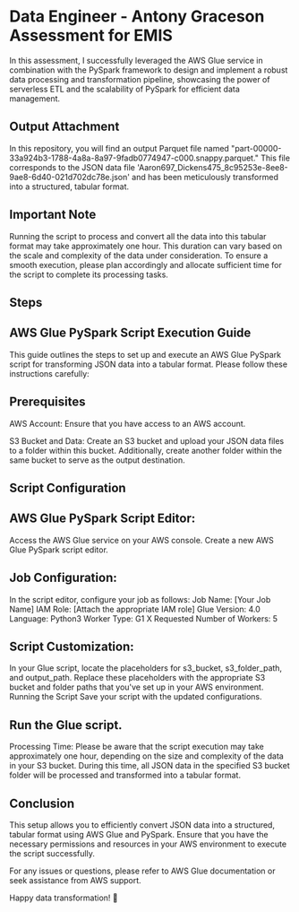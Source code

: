 # Data Engineer - Antony Graceson Assessment for EMIS
In this assessment, I successfully leveraged the AWS Glue service in combination with the PySpark framework to design and implement a robust data processing and transformation pipeline, showcasing the power of serverless ETL and the scalability of PySpark for efficient data management.

## Output Attachment
In this repository, you will find an output Parquet file named "part-00000-33a924b3-1788-4a8a-8a97-9fadb0774947-c000.snappy.parquet." This file corresponds to the JSON data file 'Aaron697_Dickens475_8c95253e-8ee8-9ae8-6d40-021d702dc78e.json' and has been meticulously transformed into a structured, tabular format.

## Important Note
Running the script to process and convert all the data into this tabular format may take approximately one hour. This duration can vary based on the scale and complexity of the data under consideration. To ensure a smooth execution, please plan accordingly and allocate sufficient time for the script to complete its processing tasks.

## Steps 
## AWS Glue PySpark Script Execution Guide
This guide outlines the steps to set up and execute an AWS Glue PySpark script for transforming JSON data into a tabular format. Please follow these instructions carefully:

## Prerequisites
AWS Account: Ensure that you have access to an AWS account.

S3 Bucket and Data: Create an S3 bucket and upload your JSON data files to a folder within this bucket. Additionally, create another folder within the same bucket to serve as the output destination.

## Script Configuration

## AWS Glue PySpark Script Editor:

Access the AWS Glue service on your AWS console.
Create a new AWS Glue PySpark script editor.

## Job Configuration:

In the script editor, configure your job as follows:
Job Name: [Your Job Name]
IAM Role: [Attach the appropriate IAM role]
Glue Version: 4.0
Language: Python3
Worker Type: G1 X
Requested Number of Workers: 5

## Script Customization:

In your Glue script, locate the placeholders for s3_bucket, s3_folder_path, and output_path.
Replace these placeholders with the appropriate S3 bucket and folder paths that you've set up in your AWS environment.
Running the Script
Save your script with the updated configurations.

## Run the Glue script.

Processing Time: Please be aware that the script execution may take approximately one hour, depending on the size and complexity of the data in your S3 bucket. During this time, all JSON data in the specified S3 bucket folder will be processed and transformed into a tabular format.

## Conclusion
This setup allows you to efficiently convert JSON data into a structured, tabular format using AWS Glue and PySpark. Ensure that you have the necessary permissions and resources in your AWS environment to execute the script successfully.

For any issues or questions, please refer to AWS Glue documentation or seek assistance from AWS support.

Happy data transformation! 🚀